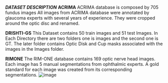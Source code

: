 _**DATASET DESCRIPTION**_
**ACRIMA**
	ACRIMA database is composed by 705 fundus images All images from ACRIMA database were annotated by 	glaucoma experts with several years of experience. They were cropped around the optic disc and renamed.
 
**DRISHTI-GS**
  This Dataset contains 50 train images and 51 test Images. In Each Directory there are two folders one is images and the second one is GT. The later folder contains Optic Disk and Cup masks associated with the images in the Images folder.
  
**RIMONE**
  The RIM-ONE database contains 169 optic nerve head images. Each image has 5 manual segmentations from ophthalmic experts. A gold standard for each image was created from its corresponding segmentations.
  ![image](https://github.com/user-attachments/assets/fc1f0733-e26c-4216-84fc-8b19beaee128)
